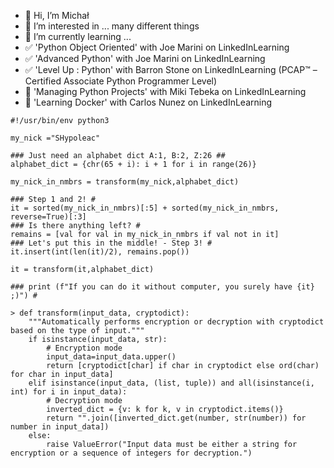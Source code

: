 - 👋 Hi, I’m Michał
- 👀 I’m interested in ... many different things
- 🌱 I’m currently learning ...
- ✅️ 'Python Object Oriented' with Joe Marini on LinkedInLearning
- ✅️ 'Advanced Python' with Joe Marini on LinkedInLearning
- ✅️ 'Level Up : Python' with Barron Stone on LinkedInLearning (PCAP™ – Certified Associate Python Programmer Level)
- 🔶️ 'Managing Python Projects' with Miki Tebeka on LinkedInLearning
- 🔶️ 'Learning Docker' with Carlos Nunez on LinkedInLearning

```
#!/usr/bin/env python3

my_nick ="SHypoleac"

### Just need an alphabet dict A:1, B:2, Z:26 ##
alphabet_dict = {chr(65 + i): i + 1 for i in range(26)} 

my_nick_in_nmbrs = transform(my_nick,alphabet_dict)

### Step 1 and 2! #
it = sorted(my_nick_in_nmbrs)[:5] + sorted(my_nick_in_nmbrs, reverse=True)[:3] 
### Is there anything left? #
remains = [val for val in my_nick_in_nmbrs if val not in it] 
### Let's put this in the middle! - Step 3! #
it.insert(int(len(it)/2), remains.pop())                          
  
it = transform(it,alphabet_dict)

### print (f"If you can do it without computer, you surely have {it} ;)") #

```
```
> def transform(input_data, cryptodict):
    """Automatically performs encryption or decryption with cryptodict based on the type of input."""
	if isinstance(input_data, str):
		# Encryption mode
		input_data=input_data.upper()
		return [cryptodict[char] if char in cryptodict else ord(char) for char in input_data]
	elif isinstance(input_data, (list, tuple)) and all(isinstance(i, int) for i in input_data):
		# Decryption mode
		inverted_dict = {v: k for k, v in cryptodict.items()}
		return "".join([inverted_dict.get(number, str(number)) for number in input_data])
	else:
		raise ValueError("Input data must be either a string for encryption or a sequence of integers for decryption.")
```



<!---
SHypoleac/SHypoleac is a ✨ special ✨ repository because its `README.md` (this file) appears on your GitHub profile.
You can click the Preview link to take a look at your changes.
--->
